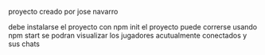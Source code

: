 proyecto creado por jose navarro

debe instalarse el proyecto con npm init
el proyecto puede correrse usando npm start
se podran visualizar los jugadores acutualmente conectados y sus chats